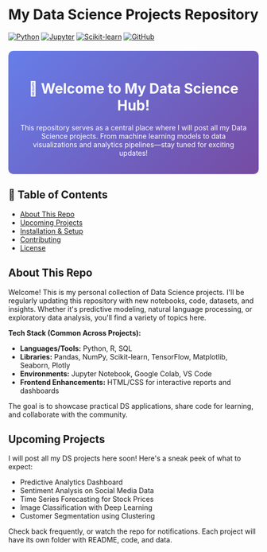 # My Data Science Projects Repository

[![Python](https://img.shields.io/badge/Python-3.8%2B-blue)](https://www.python.org/)
[![Jupyter](https://img.shields.io/badge/Jupyter-Notebook-orange)](https://jupyter.org/)
[![Scikit-learn](https://img.shields.io/badge/Scikit-learn-1.0%2B-green)](https://scikit-learn.org/)
[![GitHub](https://img.shields.io/badge/GitHub-Repo-purple)](https://github.com/yourusername/yourrepo)

<div style="background: linear-gradient(135deg, #667eea 0%, #764ba2 100%); padding: 20px; border-radius: 10px; color: white; text-align: center; margin: 20px 0;">
  <h1>🚀 Welcome to My Data Science Hub!</h1>
  <p>This repository serves as a central place where I will post all my Data Science projects. From machine learning models to data visualizations and analytics pipelines—stay tuned for exciting updates!</p>
</div>

## 📖 Table of Contents
- [About This Repo](#about-this-repo)
- [Upcoming Projects](#upcoming-projects)
- [Installation & Setup](#installation--setup)
- [Contributing](#contributing)
- [License](#license)

## About This Repo
Welcome! This is my personal collection of Data Science projects. I'll be regularly updating this repository with new notebooks, code, datasets, and insights. Whether it's predictive modeling, natural language processing, or exploratory data analysis, you'll find a variety of topics here.

**Tech Stack (Common Across Projects):**
- **Languages/Tools:** Python, R, SQL
- **Libraries:** Pandas, NumPy, Scikit-learn, TensorFlow, Matplotlib, Seaborn, Plotly
- **Environments:** Jupyter Notebook, Google Colab, VS Code
- **Frontend Enhancements:** HTML/CSS for interactive reports and dashboards

The goal is to showcase practical DS applications, share code for learning, and collaborate with the community.

## Upcoming Projects
I will post all my DS projects here soon! Here's a sneak peek of what to expect:
- Predictive Analytics Dashboard
- Sentiment Analysis on Social Media Data
- Time Series Forecasting for Stock Prices
- Image Classification with Deep Learning
- Customer Segmentation using Clustering

Check back frequently, or watch the repo for notifications. Each project will have its own folder with README, code, and data.
